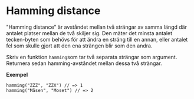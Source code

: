 # Hamming distance

"Hamming distance" är avståndet mellan två strängar av samma längd där antalet platser mellan de två skiljer sig. Den mäter det minsta antalet tecken-byten som behövs för att ändra en sträng till en annan, eller antalet fel som skulle gjort att den ena strängen blir som den andra.

Skriv en funktion `hamming`som tar två separata strängar som argument. Returnera sedan hamming-avståndet mellan dessa två strängar.

**Exempel**
```
hamming("ZZZ", "ZZX") // => 1
hamming("Måsen", "Moset") // => 2
```